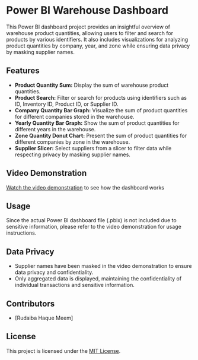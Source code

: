 # Power BI Warehouse Dashboard

This Power BI dashboard project provides an insightful overview of warehouse product quantities, allowing users to filter and search for products by various identifiers. It also includes visualizations for analyzing product quantities by company, year, and zone while ensuring data privacy by masking supplier names.

## Features

- **Product Quantity Sum:** Display the sum of warehouse product quantities.
- **Product Search:** Filter or search for products using identifiers such as ID, Inventory ID, Product ID, or Supplier ID.
- **Company Quantity Bar Graph:** Visualize the sum of product quantities for different companies stored in the warehouse.
- **Yearly Quantity Bar Graph:** Show the sum of product quantities for different years in the warehouse.
- **Zone Quantity Donut Chart:** Present the sum of product quantities for different companies by zone in the warehouse.
- **Supplier Slicer:** Select suppliers from a slicer to filter data while respecting privacy by masking supplier names.

## Video Demonstration

[Watch the video demonstration](link_to_video) to see how the dashboard works

## Usage

Since the actual Power BI dashboard file (.pbix) is not included due to sensitive information, please refer to the video demonstration for usage instructions.

## Data Privacy

- Supplier names have been masked in the video demonstration to ensure data privacy and confidentiality.
- Only aggregated data is displayed, maintaining the confidentiality of individual transactions and sensitive information.

## Contributors

- [Rudaiba Haque Meem]

## License

This project is licensed under the [MIT License](LICENSE).
